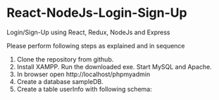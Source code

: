 # React-NodeJs-Login-Sign-Up
Login/Sign-Up using React, Redux, NodeJs and Express


Please perform following steps as explained and in sequence

1. Clone the repository from github.
2. Install XAMPP. Run the downloaded exe. Start MySQL and Apache.
3. In browser open http://localhost/phpmyadmin
4. Create a database sampleDB.
5. Create a table userInfo with following schema:

